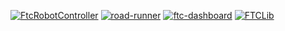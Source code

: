 [![FtcRobotController](https://img.shields.io/badge/FtcRobotController-v10.1.0-lightgrey)](https://github.com/FIRST-Tech-Challenge/FtcRobotController)
[![road-runner](https://img.shields.io/badge/road--runner-1.0.0-lightgrey)](https://github.com/acmerobotics/road-runner)
[![ftc-dashboard](https://img.shields.io/badge/ftc--dashboard-0.4.13-lightgrey)](https://github.com/acmerobotics/ftc-dashboard)
[![FTCLib](https://img.shields.io/badge/FTCLib-v2.1.1-lightgrey)](https://github.com/FTCLib/FTCLib)